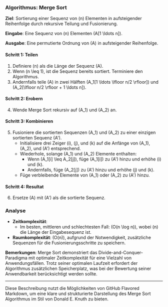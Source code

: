 ### Algorithmus: Merge Sort



**Ziel**: Sortierung einer Sequenz von \(n\) Elementen in aufsteigender Reihenfolge durch rekursive Teilung und Fusionierung.

**Eingabe**: Eine Sequenz von \(n\) Elementen \(A[1 \ldots n]\).

**Ausgabe**: Eine permutierte Ordnung von \(A\) in aufsteigender Reihenfolge.

#### Schritt 1: Teilen

1. Definiere \(n\) als die Länge der Sequenz \(A\).
2. Wenn \(n \leq 1\), ist die Sequenz bereits sortiert. Terminiere den Algorithmus.
3. Andernfalls teile \(A\) in zwei Hälften \(A_1[1 \ldots \lfloor n/2 \rfloor]\) und \(A_2[\lfloor n/2 \rfloor + 1 \ldots n]\).

#### Schritt 2: Erobern

4. Wende Merge Sort rekursiv auf \(A_1\) und \(A_2\) an.

#### Schritt 3: Kombinieren

5. Fusioniere die sortierten Sequenzen \(A_1\) und \(A_2\) zu einer einzigen sortierten Sequenz \(A'\).
   - Initialisiere drei Zeiger \(i\), \(j\), und \(k\) auf die Anfänge von \(A_1\), \(A_2\), und \(A'\) entsprechend.
   - Wiederhole, solange \(A_1\) und \(A_2\) Elemente enthalten:
     - Wenn \(A_1[i] \leq A_2[j]\), füge \(A_1[i]\) zu \(A'\) hinzu und erhöhe \(i\) und \(k\).
     - Andernfalls, füge \(A_2[j]\) zu \(A'\) hinzu und erhöhe \(j\) und \(k\).
   - Füge verbleibende Elemente von \(A_1\) oder \(A_2\) zu \(A'\) hinzu.

#### Schritt 4: Resultat

6. Ersetze \(A\) mit \(A'\) als die sortierte Sequenz.

### Analyse

- **Zeitkomplexität**:
  - Im besten, mittleren und schlechtesten Fall: \(O(n \log n)\), wobei \(n\) die Länge der Eingabesequenz ist.
- **Raumkomplexität**: \(O(n)\), aufgrund der Notwendigkeit, zusätzliche Sequenzen für die Fusionierungsschritte zu speichern.

**Bemerkungen**:
Merge Sort demonstriert das Divide-and-Conquer-Paradigma mit optimaler Zeitkomplexität für eine Vielzahl von Anwendungsfällen. Trotz seiner optimalen Laufzeit erfordert der Algorithmus zusätzlichen Speicherplatz, was bei der Bewertung seiner Anwendbarkeit berücksichtigt werden sollte.

---

Diese Beschreibung nutzt die Möglichkeiten von GitHub Flavored Markdown, um eine klare und strukturierte Darstellung des Merge Sort Algorithmus im Stil von Donald E. Knuth zu bieten.